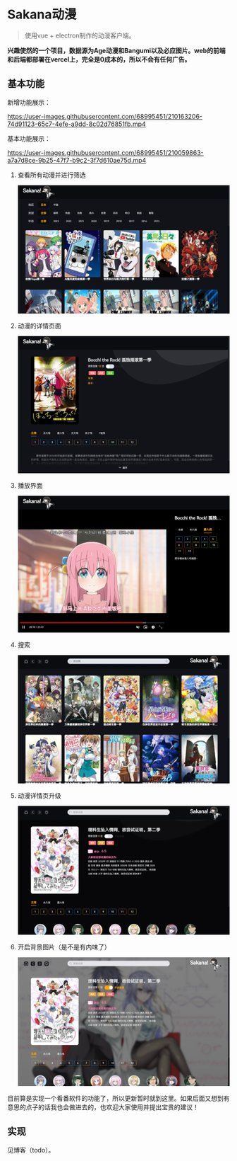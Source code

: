 # Sakana动漫

> 使用vue + electron制作的动漫客户端。

**兴趣使然的一个项目，数据源为Age动漫和Bangumi以及必应图片。web的前端和后端都部署在vercel上，完全是0成本的，所以不会有任何广告。**

## 基本功能

新增功能展示：

https://user-images.githubusercontent.com/68995451/210163206-74d91123-65c7-4efe-a9dd-8c02d76851fb.mp4

基本功能展示：

https://user-images.githubusercontent.com/68995451/210059863-a7a7d8ce-9b25-47f7-b9c2-3f7d610ae75d.mp4

1. 查看所有动漫并进行筛选

   ![image-20221230004713524](./display/image-20221230004713524.png)

2. 动漫的详情页面

   ![image-20221230004839098](./display/image-20221230004839098.png)

3. 播放界面

   ![image-20221230004940023](./display/image-20221230004940023.png)

4. 搜索
   
   ![Snipaste_2022-12-30_18-23-27.jpg](./display/Snipaste_2022-12-30_18-23-27.jpg)

5. 动漫详情页升级

   ![image-20230101145843077](./display/image-20230101145843077.png)

6. 开启背景图片（是不是有内味了）

   ![image-20230101145911668](./display/image-20230101145911668.png)

目前算是实现一个看番软件的功能了，所以更新暂时就到这里。如果后面又想到有意思的点子的话我也会做进去的，也欢迎大家使用并提出宝贵的建议！

## 实现

见博客（todo）。
